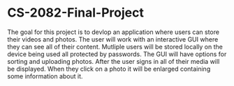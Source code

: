 # CS-2082-Final-Project

The goal for this project is to devlop an application where users can store their videos and photos. The user will work with an interactive GUI where they can see all of their content. Mutliple users will be stored locally on the device being used all protected by passwords. The GUI will have options for sorting and uploading photos. After the user signs in all of their media will be displayed. When they click on a photo it will be enlarged containing some information about it.
